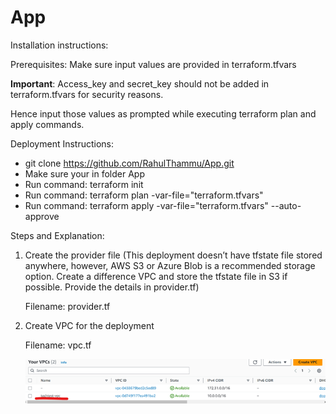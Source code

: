 # App

Installation instructions:

Prerequisites: 
Make sure input values are provided in terraform.tfvars

**Important**: Access_key and secret_key should not be added in terraform.tfvars for security reasons.

Hence input those values as prompted while executing terraform plan and apply commands.


Deployment Instructions:

- git clone https://github.com/RahulThammu/App.git <br />
- Make sure your in folder App <br />
- Run command: terraform init <br />
- Run command: terraform plan -var-file="terraform.tfvars" <br />
- Run command: terraform apply -var-file="terraform.tfvars" --auto-approve <br />

Steps and Explanation:

1. Create the provider file (This deployment doesn’t have tfstate file stored anywhere, however, AWS S3 or Azure Blob is a recommended  storage option. Create a difference VPC and store the tfstate file in S3 if possible. Provide the details in provider.tf)
	
	Filename: provider.tf

2. Create VPC for the deployment 
    
    Filename: vpc.tf

   <img src="./Screenshots/step2.png" alt="VPC created" />


